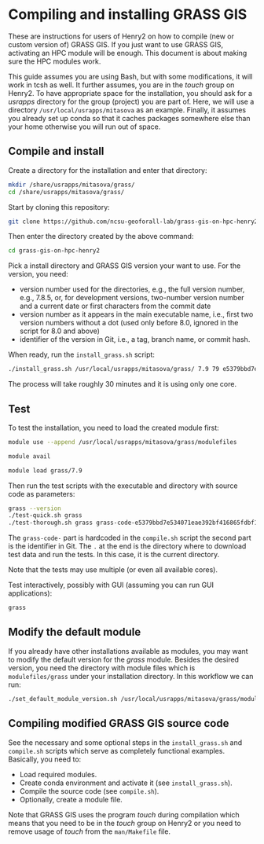 # Compiling and installing GRASS GIS

These are instructions for users of Henry2 on how to compile (new or custom version of)
GRASS GIS. If you just want to use GRASS GIS, activating an HPC module will be enough.
This document is about making sure the HPC modules work.

This guide assumes you are using Bash, but with some modifications, it will work
in tcsh as well. It further assumes, you are in the _touch_ group on Henry2.
To have appropriate space for the installation, you should ask for a _usrapps_
directory for the group (project) you are part of. Here, we will use
a directory `/usr/local/usrapps/mitasova` as an example.
Finally, it assumes you already set up conda so that it caches packages somewhere else
than your home otherwise you will run out of space.

## Compile and install

Create a directory for the installation and enter that directory:

```sh
mkdir /share/usrapps/mitasova/grass/
cd /share/usrapps/mitasova/grass/
```

Start by cloning this repository:

```sh
git clone https://github.com/ncsu-geoforall-lab/grass-gis-on-hpc-henry2.git
```

Then enter the directory created by the above command:

```sh
cd grass-gis-on-hpc-henry2
```

Pick a install directory and GRASS GIS version your want to use.
For the version, you need:

- version number used for the directories, e.g., the full version number,
  e.g., 7.8.5, or, for development versions, two-number version number and
  a current date or first characters from the commit date
- version number as it appears in the main executable name,
  i.e., first two version numbers without a dot (used only before 8.0,
  ignored in the script for 8.0 and above)
- identifier of the version in Git, i.e., a tag, branch name, or commit hash.

When ready, run the `install_grass.sh` script:

```sh
./install_grass.sh /usr/local/usrapps/mitasova/grass/ 7.9 79 e5379bbd7e534071eae392bf416865fdbf109f01
```

The process will take roughly 30 minutes and it is using only one core.

## Test

To test the installation, you need to load the created module first:

```sh
module use --append /usr/local/usrapps/mitasova/grass/modulefiles
```

```sh
module avail
```

```sh
module load grass/7.9
```

Then run the test scripts with the executable and directory
with source code as parameters:

```bash
grass --version
./test-quick.sh grass
./test-thorough.sh grass grass-code-e5379bbd7e534071eae392bf416865fdbf109f01
```

The `grass-code-` part is hardcoded in the `compile.sh` script the second part is
the identifier in Git. The `.` at the end is the directory where to download test
data and run the tests. In this case, it is the current directory.

Note that the tests may use multiple (or even all available cores).

Test interactively, possibly with GUI (assuming you can run GUI applications):

```bash
grass
```

## Modify the default module

If you already have other installations available as modules, you
may want to modify the default version for the _grass_ module.
Besides the desired version, you need the directory with module files
which is `modulefiles/grass` under your installation directory.
In this workflow we can run:

```sh
./set_default_module_version.sh /usr/local/usrapps/mitasova/grass/modulefiles/grass 7.9
```

## Compiling modified GRASS GIS source code

See the necessary and some optional steps in the `install_grass.sh`
and `compile.sh` scripts which serve as completely functional examples.
Basically, you need to:

- Load required modules.
- Create conda environment and activate it (see `install_grass.sh`).
- Compile the source code (see `compile.sh`).
- Optionally, create a module file.

Note that GRASS GIS uses the program _touch_ during compilation which means
that you need to be in the _touch_ group on Henry2 or you need to remove
usage of _touch_ from the `man/Makefile` file.

